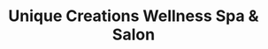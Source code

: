 ---
title: "Unique Creations Wellness Spa & Salon"
url: /mcdonough/unique-creations-wellness-spa-and-salon/
shop: hairdresser
---